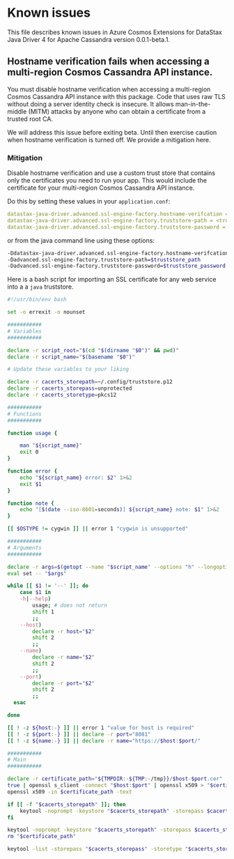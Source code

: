 # Known issues

This file describes known issues in Azure Cosmos Extensions for DataStax Java Driver 4 for Apache Cassandra version 0.0.1-beta.1.

## Hostname verification fails when accessing a multi-region Cosmos Cassandra API instance.

You must disable hostname verification when accessing a multi-region Cosmos Cassandra API instance with this package. Code that uses raw TLS without doing a server identity check is insecure. It allows man-in-the-middle (MITM) attacks by anyone who can obtain a certificate from a trusted root CA. 

We will address this issue before exiting beta. Until then exercise caution when hostname verification is turned off. We provide a mitigation here.

### Mitigation

Disable hostname verification and use a custom trust store that contains only the certificates you need to run your app. This would include the certificate for your multi-region Cosmos Cassandra API instance.

Do this by setting these values in your `application.conf`:
```yml
datastax-java-driver.advanced.ssl-engine-factory.hostname-verifcation = false
datastax-java-driver.advanced.ssl-engine-factory.truststore-path = <truststore-path>
datastax-java-driver.advanced.ssl-engine-factory.truststore-password = <truststore-password>
```
or from the java command line using these options:
```bash
-Ddatastax-java-driver.advanced.ssl-engine-factory.hostname-verifcation=false
-Dadvanced.ssl-engine-factory.truststore-path=$truststore_path
-Dadvanced.ssl-engine-factory.truststore-password=$truststore_password
```

Here is a bash script for importing an SSL certificate for any web service into a a `java` truststore.
```bash
#!/usr/bin/env bash

set -o errexit -o nounset

###########
# Variables
###########

declare -r script_root="$(cd "$(dirname "$0")" && pwd)"
declare -r script_name="$(basename "$0")"

# Update these variables to your liking

declare -r cacerts_storepath=~/.config/truststore.p12
declare -r cacerts_storepass=unprotected
declare -r cacerts_storetype=pkcs12

###########
# Functions
###########

function usage {

    man "${script_name}"
    exit 0
}

function error {
    echo "${script_name} error: $2" 1>&2
    exit $1
}

function note {
    echo "[$(date --iso-8601=seconds)] ${script_name} note: $1" 1>&2
}

[[ $OSTYPE != cygwin ]] || error 1 "cygwin is unsupported"

###########
# Arguments
###########

declare -r args=$(getopt --name "$script_name" --options "h" --longoptions "help,host:,name:,port:" -- $* || echo exit)
eval set -- "$args"

while [[ $1 != '--' ]]; do
    case $1 in
    -h|--help)
        usage; # does not return
        shift 1
        ;;
    --host)
        declare -r host="$2"
        shift 2
        ;;
    --name)
        declare -r name="$2"
        shift 2
        ;;
    --port)
        declare -r port="$2"
        shift 2
        ;;
  esac

done

[[ ! -z ${host:-} ]] || error 1 "value for host is required"
[[ ! -z ${port:-} ]] || declare -r port="8081"
[[ ! -z ${name:-} ]] || declare -r name="https://$host:$port/"

###########
# Main
###########

declare -r certificate_path="${TMPDIR:-${TMP:-/tmp}}/$host-$port.cer"
true | openssl s_client -connect "$host:$port" | openssl x509 > "$certificate_path"
openssl x509 -in $certificate_path -text

if [[ -f "$cacerts_storepath" ]]; then
    keytool -noprompt -keystore "$cacerts_storepath" -storepass $cacerts_storepass -alias "$name" -delete || true
fi

keytool -noprompt -keystore "$cacerts_storepath" -storepass $cacerts_storepass -storetype $cacerts_storetype -alias "$name" -importcert -file "$certificate_path"
rm "$certificate_path"

keytool -list -storepass "$cacerts_storepass" -storetype "$cacerts_storetype" -keystore "$cacerts_storepath"
```